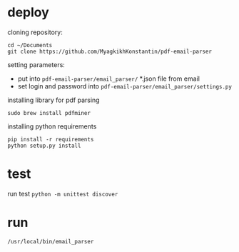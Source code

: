 # deploy
cloning repository:

```
cd ~/Documents
git clone https://github.com/MyagkikhKonstantin/pdf-email-parser
```

setting parameters:
 * put into `pdf-email-parser/email_parser/` *.json file from email
 * set login and password into `pdf-email-parser/email_parser/settings.py`

 
installing library for pdf parsing

`sudo brew install pdfminer`


installing python requirements
```
pip install -r requirements
python setup.py install
```

# test
run test
`python -m unittest discover`

# run
`/usr/local/bin/email_parser`
